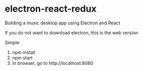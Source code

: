 # electron-react-redux

Building a music desktop app using Electron and React

If you do not want to download electron, this is the web version

Simple:
1. npm install
2. npm start
3. In browser, go to http://localhost:8080
